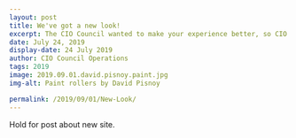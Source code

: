 ```yaml
---
layout: post
title: We've got a new look!
excerpt: The CIO Council wanted to make your experience better, so CIO.gov has a new look and feel. Take a look around. Explore our new features. Read more about how we worked to better meet your needs.
date: July 24, 2019
display-date: 24 July 2019
author: CIO Council Operations
tags: 2019
image: 2019.09.01.david.pisnoy.paint.jpg
img-alt: Paint rollers by David Pisnoy

permalink: /2019/09/01/New-Look/
---
```


Hold for post about new site.
